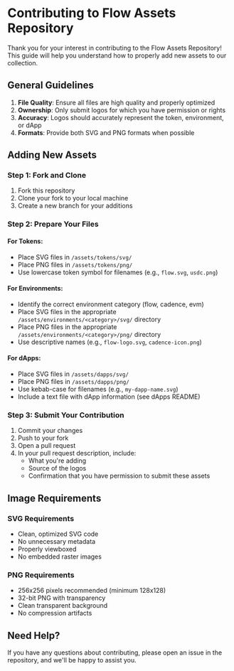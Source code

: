 # Contributing to Flow Assets Repository

Thank you for your interest in contributing to the Flow Assets Repository! This guide will help you understand how to properly add new assets to our collection.

## General Guidelines

1. **File Quality**: Ensure all files are high quality and properly optimized
2. **Ownership**: Only submit logos for which you have permission or rights
3. **Accuracy**: Logos should accurately represent the token, environment, or dApp
4. **Formats**: Provide both SVG and PNG formats when possible

## Adding New Assets

### Step 1: Fork and Clone

1. Fork this repository
2. Clone your fork to your local machine
3. Create a new branch for your additions

### Step 2: Prepare Your Files

#### For Tokens:

-   Place SVG files in `/assets/tokens/svg/`
-   Place PNG files in `/assets/tokens/png/`
-   Use lowercase token symbol for filenames (e.g., `flow.svg`, `usdc.png`)

#### For Environments:

-   Identify the correct environment category (flow, cadence, evm)
-   Place SVG files in the appropriate `/assets/environments/<category>/svg/` directory
-   Place PNG files in the appropriate `/assets/environments/<category>/png/` directory
-   Use descriptive names (e.g., `flow-logo.svg`, `cadence-icon.png`)

#### For dApps:

-   Place SVG files in `/assets/dapps/svg/`
-   Place PNG files in `/assets/dapps/png/`
-   Use kebab-case for filenames (e.g., `my-dapp-name.svg`)
-   Include a text file with dApp information (see dApps README)

### Step 3: Submit Your Contribution

1. Commit your changes
2. Push to your fork
3. Open a pull request
4. In your pull request description, include:
    - What you're adding
    - Source of the logos
    - Confirmation that you have permission to submit these assets

## Image Requirements

### SVG Requirements

-   Clean, optimized SVG code
-   No unnecessary metadata
-   Properly viewboxed
-   No embedded raster images

### PNG Requirements

-   256x256 pixels recommended (minimum 128x128)
-   32-bit PNG with transparency
-   Clean transparent background
-   No compression artifacts

## Need Help?

If you have any questions about contributing, please open an issue in the repository, and we'll be happy to assist you.
